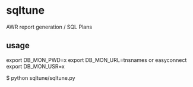 # sqltune
AWR report generation / SQL Plans

## usage
export DB_MON_PWD=x
export DB_MON_URL=tnsnames or easyconnect
export DB_MON_USR=x

$ python sqltune/sqltune.py
